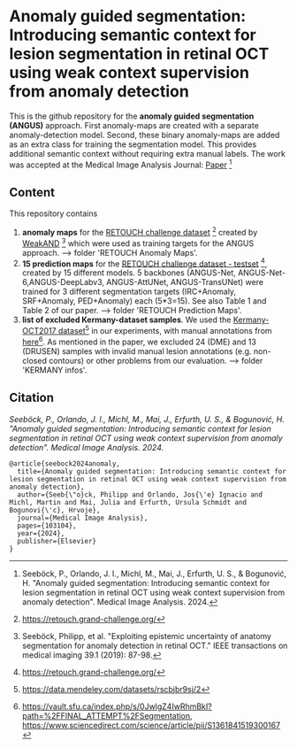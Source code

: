# Anomaly guided segmentation: Introducing semantic context for lesion segmentation in retinal OCT using weak context supervision from anomaly detection

This is the github repository for the **anomaly guided segmentation (ANGUS)** approach. First anomaly-maps are created with a separate anomaly-detection model. Second, these binary anomaly-maps are added as an extra class for training the segmentation model. This provides additional semantic context without requiring extra manual labels. 
The work was accepted at the Medical Image Analysis Journal: [Paper](https://www.sciencedirect.com/science/article/pii/S136184152400029X) [^3]

[^3]: Seeböck, P., Orlando, J. I., Michl, M., Mai, J., Erfurth, U. S., & Bogunović, H. "Anomaly guided segmentation: Introducing semantic context for lesion segmentation in retinal OCT using weak context supervision from anomaly detection". Medical Image Analysis. 2024.


## Content

This repository contains 
 1. **anomaly maps** for the [RETOUCH challenge dataset](https://retouch.grand-challenge.org/) [^1] created by [WeakAND](https://ieeexplore.ieee.org/abstract/document/8727461) [^2] which were used as training targets for the ANGUS approach. --> folder 'RETOUCH Anomaly Maps'.
 2. **15 prediction maps** for the [RETOUCH challenge dataset - testset](https://retouch.grand-challenge.org/) [^1], created by  15 different models. 5 backbones (ANGUS-Net, ANGUS-Net-6,ANGUS-DeepLabv3, ANGUS-AttUNet, ANGUS-TransUNet) were trained for 3 different segmentation targets (IRC+Anomaly, SRF+Anomaly, PED+Anomaly) each (5*3=15). See also Table 1 and Table 2 of our paper. --> folder 'RETOUCH Prediction Maps'.
 3. **list of excluded Kermany-dataset samples**. We used the [Kermany-OCT2017 dataset](https://data.mendeley.com/datasets/rscbjbr9sj/2)[^4] in our experiments, with manual annotations from [here](https://vault.sfu.ca/index.php/s/0JwlgZ4IwRhmBkI?path=%2FFINAL_ATTEMPT%2FSegmentation)[^5]. As mentioned in the paper, we excluded 24 (DME) and 13 (DRUSEN) samples with invalid manual lesion annotations (e.g. non-closed contours) or other problems from our evaluation. --> folder 'KERMANY infos'.

[^1]: https://retouch.grand-challenge.org/
[^2]: Seeböck, Philipp, et al. "Exploiting epistemic uncertainty of anatomy segmentation for anomaly detection in retinal OCT." IEEE transactions on medical imaging 39.1 (2019): 87-98.
[^4]: https://data.mendeley.com/datasets/rscbjbr9sj/2
[^5]: https://vault.sfu.ca/index.php/s/0JwlgZ4IwRhmBkI?path=%2FFINAL_ATTEMPT%2FSegmentation, https://www.sciencedirect.com/science/article/pii/S1361841519300167

## Citation

*Seeböck, P., Orlando, J. I., Michl, M., Mai, J., Erfurth, U. S., & Bogunović, H. "Anomaly guided segmentation: Introducing semantic context for lesion segmentation in retinal OCT using weak context supervision from anomaly detection". Medical Image Analysis. 2024.*

```
@article{seebock2024anomaly,
  title={Anomaly guided segmentation: Introducing semantic context for lesion segmentation in retinal OCT using weak context supervision from anomaly detection},
  author={Seeb{\"o}ck, Philipp and Orlando, Jos{\'e} Ignacio and Michl, Martin and Mai, Julia and Erfurth, Ursula Schmidt and Bogunovi{\'c}, Hrvoje},
  journal={Medical Image Analysis},
  pages={103104},
  year={2024},
  publisher={Elsevier}
}
```

